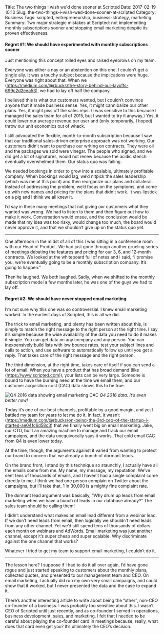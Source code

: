Title: The two things I wish we'd done sooner at Scripted
Date: 2017-02-19 10:10
Slug: the-two-things-i-wish-wed-done-sooner-at-scripted
Category: Business
Tags: scripted, entrepreneurship, business-strategy, marketing
Summary: Two major strategic mistakes at Scripted: not implementing monthly subscriptions sooner and stopping email marketing despite its proven effectiveness.

#### Regret #1: We should have experimented with monthly subscriptions sooner

Just mentioning this concept rolled eyes and raised eyebrows on my team.

Everyone was either a nay or an abstention on this one. I couldn’t get a single ally. It was a touchy subject because the implications were huge. Everyone was right about that. When we (https://medium.com/@rbucks/the-story-behind-our-layoffs-699c2d2eea53), we had to lay off half the company.

I believed this is what our customers wanted, but I couldn’t convince anyone that it made business sense. Yes, it might cannibalize our other plans. Yes, it might piss off the sales reps. (I was sensitive to this because I managed the sales team for all of 2015, but I wanted to try it anyway.) Yes, it could lower our average revenue per user and (only temporarily, I hoped) throw our unit economics out of whack.

I still advocated the flexible, month-to-month subscription because I saw that our traditional sales-driven enterprise approach was not working. Our customers didn’t want to purchase our writing on contracts. They were oil and the packages we sold were vinegar. The people who signed, and we did get a lot of signatures, would not renew because the acidic stench eventually overwhelmed them. Our status quo was failing.

We needed bookings in order to grow into a scalable, ultimately profitable company. When bookings would lag, we’d nitpick the sales leadership (which was me at this point) and then reorganize our plans and collateral. Instead of addressing the problem, we’d focus on the symptoms, and come up with new names and pricing for the plans that didn’t work. It was lipstick on a pig and I think we all knew it.

I’d say in these many meetings that not giving our customers what they wanted was wrong. We had to listen to them and then figure out how to make it work. Conversation would ensue, and the conclusion would be made that my idea was too risky, would change too much, the board would never approve it, and that we shouldn’t give up on the status quo yet.

---

One afternoon in the midst of all of this I was sitting in a conference room with our Head of Product. We had just gone through another grueling series of meetings debating the features and pricing for our 3, 6, and 12-month contracts. We looked at the whiteboard full of notes and I said, “I promise you, we’re eventually going to be a monthly subscription company. It’s going to happen.”

Then he laughed. We both laughed. Sadly, when we shifted to the monthly subscription model a few months later, he was one of the guys we had to lay off.

#### Regret #2: We should have never stopped email marketing

I’m not sure why this one was so controversial. I knew email marketing worked. In the earliest days of Scripted, this is all we did.

The trick to email marketing, and plenty has been written about this, is simply to match the right message to the right person at the right time. I say it’s simple because the wide availability of the data you need to do it makes it simple. You can get data on any company and any person. You can inexpensively build lists with low bounce rates, test your subject lines and calls to action, and use software to automatically follow up until you get a reply. That takes care of the right message and the right person.

The third dimension, at the right time, takes care of itself if you can send a lot of email. When you have a product that has broad demand (like (https://www.scripted.com)), your lists can be very large. Someone is bound to have the burning need at the time we email them, and our customer acquisition cost (CAC) data shows this to be true.

![Q4 2016 data showing email marketing CAC]({static}/images/9d902-1fxnzmtmegh_iltefhtuffq.png)
*Q4 2016 data. It’s even better now!*

Today it’s one of our best channels, profitable by a good margin, and yet I battled my team for years to let me do it. In fact, it wasn’t (https://medium.com/@rbucks/on-being-the-3rd-ceo-of-the-startup-i-started-ae04fc6d58c3) that we finally went big on email marketing. Jake, our CTO, built an amazing machine to manage and track our email campaigns, and the data unequivocally says it works. That cold email CAC from Q4 is even lower today.

At the time, though, the arguments against it varied from wanting to protect our brand to concern that we already a bunch of dormant leads.

On the brand front, I stand by this technique so staunchly, I actually have all the emails come from me. My name, my message, my reputation. We’ve sent tens of thousands of emails, and I haven’t had a single complaint come directly to me. I think we had one person complain on Twitter about the campaigns, but I’ll take that. 1 in 30,000 is a mighty fine complaint rate.

The dormant lead argument was basically, “Why drum up leads from email marketing when we have a bunch of leads in our database already?” The sales team should be calling them!

I didn’t understand what makes an email lead different from a webinar lead. If we don’t need leads from email, then logically we shouldn’t need leads from any other channel. Yet we’d still spend tens of thousands of dollars each month on webinars and AdWords. Email marketing was just another channel, except it’s super cheap and super scalable. Why discriminate against the one channel that works?

Whatever I tried to get my team to support email marketing, I couldn’t do it.

---

The lesson here? I suppose if I had to do it all over again, I’d have gone rogue and just started speaking to customers about the monthly plans, collected quotes, and presented to our management team and CEO. On email marketing, I actually did run my own very small campaigns, and could show that it worked, but I never presented the data and the case to expand it.

There’s another interesting article to write about being the “other”, non-CEO co-founder of a business. I was probably too sensitive about this. I wasn’t CEO of Scripted until just recently, and as co-founder I served in operations, business development, sales, and marketing. I felt that I needed to be careful about playing the co-founder card in meetings because, really, what does that card even get you? It’s ultimately the CEO’s decision.